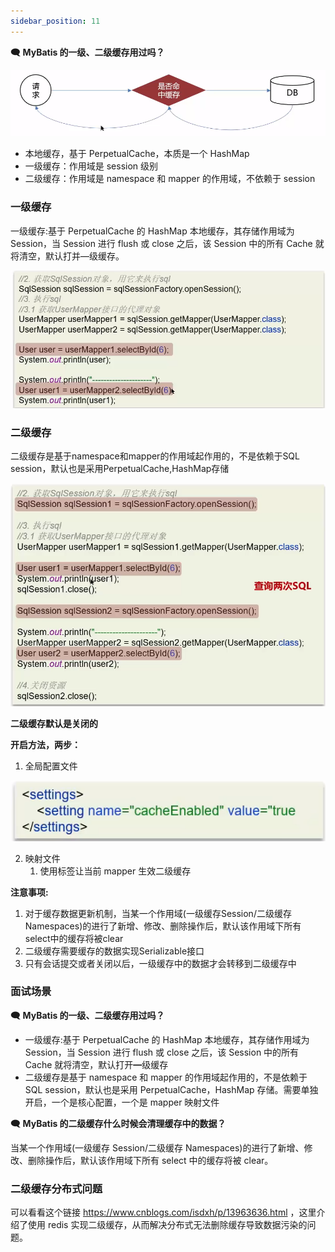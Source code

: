 ```yaml
---
sidebar_position: 11
---
```



**🗨️** **MyBatis 的一级、二级缓存用过吗？**

![](../image/image_f298e0af-524b-49f0-a272-b2f38c4cf9b6.png)

+ 本地缓存，基于 PerpetualCache，本质是一个 HashMap
+ 一级缓存：作用域是 session 级别
+ 二级缓存：作用域是 namespace 和 mapper 的作用域，不依赖于 session



### 一级缓存
一级缓存:基于 PerpetualCache 的 HashMap 本地缓存，其存储作用域为 Session，当 Session 进行 flush 或 close 之后，该 Session 中的所有 Cache 就将清空，默认打并—级缓存。

![](../image/image_b22b797b-ee19-4cc4-8eef-2d261045bf4b.png)

### 二级缓存
二级缓存是基于namespace和mapper的作用域起作用的，不是依赖于SQL session，默认也是采用PerpetualCache,HashMap存储

![](../image/image_e6c1ed61-79bc-4fc8-9b1e-74818ea8ed2e.png)

**二级缓存默认是关闭的**

**开启方法，两步：**

1. 全局配置文件

![](../image/image_6d3b1d73-4979-4ad6-aa1f-c2e5e78e3db6.png)

2. 映射文件
    1. 使用<cache/>标签让当前 mapper 生效二级缓存



**注意事项:**

1. 对于缓存数据更新机制，当某一个作用域(一级缓存Session/二级缓存Namespaces)的进行了新增、修改、删除操作后，默认该作用域下所有select中的缓存将被clear
2. 二级缓存需要缓存的数据实现Serializable接口
3. 只有会话提交或者关闭以后，一级缓存中的数据才会转移到二级缓存中



### 面试场景
**🗨️** **MyBatis 的一级、二级缓存用过吗？**

+ 一级缓存:基于 PerpetualCache 的 HashMap 本地缓存，其存储作用域为 Session，当 Session 进行 flush 或 close 之后，该 Session 中的所有 Cache 就将清空，默认打开━级缓存
+ 二级缓存是基于 namespace 和 mapper 的作用域起作用的，不是依赖于 SQL session，默认也是采用 PerpetualCache，HashMap 存储。需要单独开启，一个是核心配置，一个是 mapper 映射文件

**🗨️** **MyBatis 的二级缓存什么时候会清理缓存中的数据？**

当某一个作用域(一级缓存 Session/二级缓存 Namespaces)的进行了新增、修改、删除操作后，默认该作用域下所有 select 中的缓存将被 clear。



### 二级缓存分布式问题

可以看看这个链接 https://www.cnblogs.com/isdxh/p/13963636.html  ，这里介绍了使用 redis 实现二级缓存，从而解决分布式无法删除缓存导致数据污染的问题。